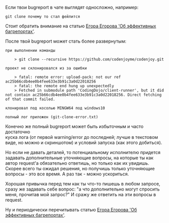 Если твои bugreport в чате выглядят односложно, например:

`git clone почему то стал фейлится`

Стоит обратить внимание на статью 
[Егора Егорова 'Об эффективных багрепортах'](https://egorfine.com/ru/articles/effective-bugreports/).

После твой bugreport может стать более развернутым:

```
при выполнении команды

    > git clone --recursive https://github.com/codenjoyme/codenjoy.git

проект не склонировался из за ошибки

    > fatal: remote error: upload-pack: not our ref ac25b66cdb4ee0b4fee633e3b91c3a0d22018256
    > fatal: the remote end hung up unexpectedly
    > Fetched in submodule path 'CodingDojo/client-runner', but it did not contain ac25b66cdb4ee0b4fee633e3b91c3a0d22018256. Direct fetching of that commit failed.

клонировал под косолью MINGW64 под windows10

полный лог приложен (git-clone-error.txt)
```

Конечно же полный bugreport может быть избыточным и часто достаточно  
куска лога (от первой warning/error до последней; лучше в текстовом виде, 
но можно и скриншотом) и условий запуска (как этого добиться). 

Но если не давать деталей, то потенциальному исполнителю придется 
задавать дополнительные уточняющие вопросы, на которые ты как 
автор request'а обязательно ответишь, но только как их увидишь. 
Скорее всего ты ожидал решения, но получишь только уточняющие вопросы - 
это все время. А раз так - можно ускориться.

Хорошая привычка перед тем как ты что-то пишешь в любом запросе, сразу же 
задавать себе вопрос: "а что дополнительно могут спросить меня, 
прочитав мой запрос?" И сражу же ответить на эти вопросы в request.

Ну и периодически перечитывать статью 
[Егора Егорова 'Об эффективных багрепортах'](https://egorfine.com/ru/articles/effective-bugreports/).